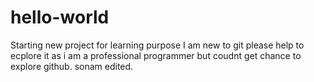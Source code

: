 # hello-world
Starting new project for learning purpose
 I am new to git please help to ecplore it as i am a professional programmer but coudnt get chance to explore github.
sonam edited.
